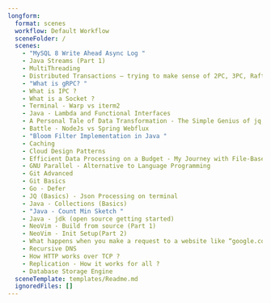 ```yaml
---
longform:
  format: scenes
  workflow: Default Workflow
  sceneFolder: /
  scenes:
    - "MySQL 8 Write Ahead Async Log "
    - Java Streams (Part 1)
    - MultiThreading
    - Distributed Transactions — trying to make sense of 2PC, 3PC, Raft, Saga
    - "What is gRPC? "
    - What is IPC ?
    - What is a Socket ?
    - Terminal - Warp vs iterm2
    - Java - Lambda and Functional Interfaces
    - A Personal Tale of Data Transformation - The Simple Genius of jq, GNU Parallel, and a Task Queue
    - Battle - NodeJs vs Spring Webflux
    - "Bloom Filter Implementation in Java "
    - Caching
    - Cloud Design Patterns
    - Efficient Data Processing on a Budget - My Journey with File-Based Queues
    - GNU Parallel - Alternative to Language Programming
    - Git Advanced
    - Git Basics
    - Go - Defer
    - JQ (Basics) - Json Processing on terminal
    - Java - Collections (Basics)
    - "Java - Count Min Sketch "
    - Java - jdk (open source getting started)
    - NeoVim - Build from source (Part 1)
    - NeoVim - Init Setup(Part 2)
    - What happens when you make a request to a website like “google.com” using a browser or a curl command ?
    - Recursive DNS
    - How HTTP works over TCP ?
    - Replication - How it works for all ?
    - Database Storage Engine
  sceneTemplate: templates/Readme.md
  ignoredFiles: []
---
```

